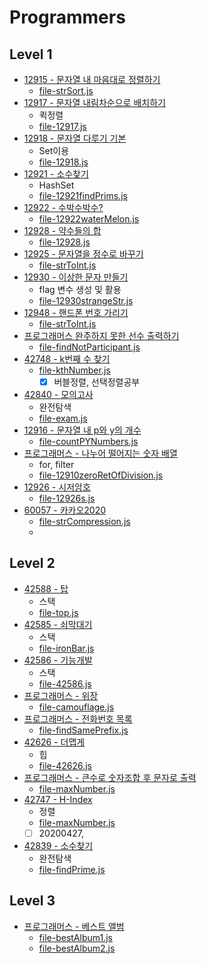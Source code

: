 # Programmers


## Level 1
* [12915 - 문자열 내 마음대로 정렬하기](https://programmers.co.kr/learn/courses/30/lessons/12915)
    * [file-strSort.js](https://github.com/Rachel4858/algorithm/blob/master/programmers/strSort.js)
* [12917 - 문자열 내림차순으로 배치하기](https://programmers.co.kr/learn/courses/30/lessons/12917)
    * 퀵정렬
    * [file-12917.js](https://github.com/Rachel4858/algorithm/blob/master/programmers/12917.js)
* [12918 - 문자열 다루기 기본](https://programmers.co.kr/learn/courses/30/lessons/12918)
    * Set이용  
    * [file-12918.js](https://github.com/Rachel4858/algorithm/blob/master/programmers/12918.js) 
* [12921 - 소수찾기](https://programmers.co.kr/learn/courses/30/lessons/12921)
    * HashSet
    * [file-12921findPrims.js](https://github.com/Rachel4858/algorithm/blob/master/programmers/12921findPrimes.js)
* [12922 - 수박수박수?](https://programmers.co.kr/learn/courses/30/lessons/12922)
    * [file-12922waterMelon.js](https://github.com/Rachel4858/algorithm/blob/master/programmers/12922waterMelon.js)
* [12928 - 약수들의 합](https://programmers.co.kr/learn/courses/30/lessons/12928)
    * [file-12928.js](https://github.com/Rachel4858/algorithm/blob/master/programmers/12928.js)
* [12925 - 문자열을 정수로 바꾸기](https://programmers.co.kr/learn/courses/30/lessons/12925)
    * [file-strToInt.js](https://github.com/Rachel4858/algorithm/blob/master/programmers/strToInt.js)
* [12930 - 이상한 문자 만들기](https://programmers.co.kr/learn/courses/30/lessons/12930)
    * flag 변수 생성 및 활용
    * [file-12930strangeStr.js](https://github.com/Rachel4858/algorithm/blob/master/programmers/12930strangeStr.js)
* [12948 - 핸드폰 번호 가리기](https://programmers.co.kr/learn/courses/30/lessons/12948)
    * [file-strToInt.js](https://github.com/Rachel4858/algorithm/blob/master/programmers/distinguishPhoneNum.js)
* [프로그래머스 완주하지 못한 선수 출력하기](https://programmers.co.kr/learn/courses/30/lessons/42576?language=javascript)
    * [file-findNotParticipant.js](https://github.com/Rachel4858/algorithm/blob/master/codesquad/findNotParticipant.html)
* [42748 - k번째 수 찾기](https://programmers.co.kr/learn/courses/30/lessons/42748)
    * [file-kthNumber.js](https://github.com/Rachel4858/algorithm/blob/master/programmers/kthNumber.js)
        * [x] 버블정렬, 선택정렬공부

* [42840 - 모의고사](https://programmers.co.kr/learn/courses/30/lessons/42840)
    * 완전탐색
    * [file-exam.js](https://github.com/Rachel4858/algorithm/blob/master/programmers/exam.js)
* [12916 - 문자열 내 p와 y의 개수](https://programmers.co.kr/learn/courses/30/lessons/12916)
    * [file-countPYNumbers.js](https://github.com/Rachel4858/algorithm/blob/master/programmers/countPYNumbers.js)
* [프로그래머스 - 나누어 떨어지는 숫자 배열](https://programmers.co.kr/learn/courses/30/lessons/12910)
    * for, filter
    * [file-12910zeroRetOfDivision.js](https://github.com/Rachel4858/algorithm/blob/master/programmers/12910zeroRetOfDivision.js)
* [12926 - 시저암호](https://programmers.co.kr/learn/courses/30/lessons/12926)
    * [file-12926s.js](https://github.com/Rachel4858/algorithm/blob/master/programmers/12926.js)
* [60057 - 카카오2020](https://programmers.co.kr/learn/courses/30/lessons/60057)
    * [file-strCompression.js](https://github.com/Rachel4858/algorithm/blob/master/programmers/strCompression.js)
    *
    
## Level 2
* [42588 - 탑](https://programmers.co.kr/learn/courses/30/lessons/42588)
    * 스택
    * [file-top.js](https://github.com/Rachel4858/algorithm/blob/master/programmers/top.js)
* [42585 - 쇠막대기](https://programmers.co.kr/learn/courses/30/lessons/42585)
    * 스택
    * [file-ironBar.js](https://github.com/Rachel4858/algorithm/blob/master/programmers/ironBar.js)
* [42586 - 기능개발](https://programmers.co.kr/learn/courses/30/lessons/42586)
    * 스택
    * [file-42586.js](https://github.com/Rachel4858/algorithm/blob/master/programmers/42586.js)
* [프로그래머스 - 위장](https://programmers.co.kr/learn/courses/30/lessons/42578)
    * [file-camouflage.js](https://github.com/Rachel4858/algorithm/blob/master/programmers/camouflage.js)
* [프로그래머스 - 전화번호 목록](https://programmers.co.kr/learn/courses/30/lessons/42577)
    * [file-findSamePrefix.js](https://github.com/Rachel4858/algorithm/blob/master/programmers/findSamePrefix.js)
* [42626 - 더맵게](https://programmers.co.kr/learn/courses/30/lessons/42626)
    * 힙  
    * [file-42626.js](https://github.com/Rachel4858/algorithm/blob/master/programmers/42626.js)
* [프로그래머스 - 큰수로 숫자조합 후 문자로 출력](https://programmers.co.kr/learn/courses/30/lessons/42746)
    * [file-maxNumber.js](https://github.com/Rachel4858/algorithm/blob/master/programmers/maxNumber.js)
* [42747 - H-Index](https://programmers.co.kr/learn/courses/30/lessons/42747)
    * 정렬
    * [file-maxNumber.js](https://github.com/Rachel4858/algorithm/blob/master/programmers/42747.js)
    * [ ] 20200427,
    
* [42839 - 소수찾기](https://programmers.co.kr/learn/courses/30/lessons/42839)
    * 완전탐색
    * [file-findPrime.js](https://github.com/Rachel4858/algorithm/blob/master/programmers/findPrime.js)

## Level 3
* [프로그래머스 - 베스트 앨범](https://programmers.co.kr/learn/courses/30/lessons/42579)
    * [file-bestAlbum1.js](https://github.com/Rachel4858/algorithm/blob/master/programmers/bestAlbum.js)
    * [file-bestAlbum2.js](https://github.com/Rachel4858/algorithm/blob/master/programmers/bestAlbum2.js)